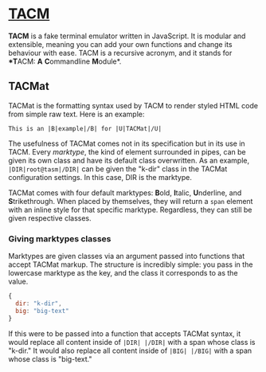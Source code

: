 # [TACM](https://github.com/thekifake/tacm)

**TACM** is a fake terminal emulator written in JavaScript. It is modular and extensible, meaning you can add your own functions and change its behaviour with ease. TACM is a recursive acronym, and it stands for **\*T**ACM: **A** **C**ommandline **M**odule\*.

## TACMat

TACMat is the formatting syntax used by TACM to render styled HTML code from simple raw text. Here is an example:

`This is an |B|example|/B| for |U|TACMat|/U|`

The usefulness of TACMat comes not in its specification but in its use in TACM. Every _marktype_, the kind of element surrounded in pipes, can be given its own class and have its default class overwritten. As an example, `|DIR|root@tasm|/DIR|` can be given the "k-dir" class in the TACMat configuration settings. In this case, DIR is the marktype.

TACMat comes with four default marktypes: **B**old, **I**talic, **U**nderline, and **S**trikethrough. When placed by themselves, they will return a `span` element with an inline style for that specific marktype. Regardless, they can still be given respective classes.

### Giving marktypes classes

Marktypes are given classes via an argument passed into functions that accept TACMat markup. The structure is incredibly simple: you pass in the lowercase marktype as the key, and the class it corresponds to as the value.

```javascript
{
  dir: "k-dir",
  big: "big-text"
}
```

If this were to be passed into a function that accepts TACMat syntax, it would replace all content inside of `|DIR| |/DIR|` with a span whose class is "k-dir." It would also replace all content inside of `|BIG| |/BIG|` with a span whose class is "big-text."

